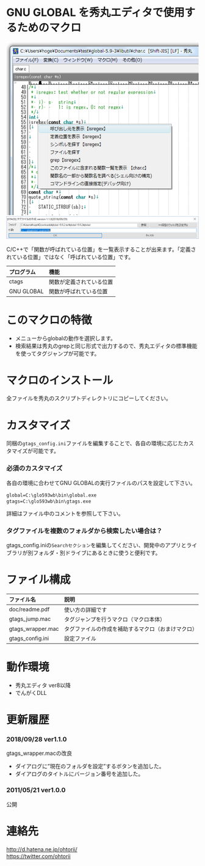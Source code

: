 GNU GLOBAL を秀丸エディタで使用するためのマクロ
=============
![example](https://github.com/ohtorii/gtags_for_hidemaru/blob/master/gtags_jump.png)
![example](https://github.com/ohtorii/gtags_for_hidemaru/blob/master/gtags_wrapper.png)

C/C++で「関数が呼ばれている位置」を一覧表示することが出来ます。「定義されている位置」ではなく「呼ばれている位置」です。

|プログラム|機能|
|:---|:---|
|ctags|関数が定義されている位置|
|GNU GLOBAL|関数が呼ばれている位置|

# このマクロの特徴
- メニューからglobalの動作を選択します。
- 検索結果は秀丸のgrepと同じ形式で出力するので、秀丸エディタの標準機能を使ってタグジャンプが可能です。

# マクロのインストール
全ファイルを秀丸のスクリプトディレクトリにコピーしてください。

# カスタマイズ
同梱の`gtags_config.ini`ファイルを編集することで、各自の環境に応じたカスタマイズが可能です。

### 必須のカスタマイズ
各自の環境に合わせてGNU GLOBALの実行ファイルのパスを設定して下さい。
```
global=C:\glo593wb\bin\global.exe
gtags=C:\glo593wb\bin\gtags.exe
```
詳細はファイル中のコメントを参照して下さい。

### タグファイルを複数のフォルダから検索したい場合は？
gtags_config.iniの`Searchセクション`を編集してください、開発中のアプリとライブラリが別フォルダ・別ドライブにあるときに使うと便利です。

# ファイル構成
|ファイル名|説明|
|:---|:---|
|doc/readme.pdf|使い方の詳細です|
|gtags_jump.mac|タグジャンプを行うマクロ（マクロ本体）|
|gtags_wrapper.mac|タグファイルの作成を補助するマクロ（おまけマクロ）|
|gtags_config.ini|設定ファイル|

# 動作環境
- 秀丸エディタ ver8以降
- でんがくDLL

# 更新履歴
### 2018/09/28 ver1.1.0
gtags_wrapper.macの改良
- ダイアログに”現在のフォルダを設定”するボタンを追加した。
- ダイアログのタイトルにバージョン番号を追加した。
### 2011/05/21 ver1.0.0
公開
  
# 連絡先
<http://d.hatena.ne.jp/ohtorii/>　<br>
<https://twitter.com/ohtorii>
